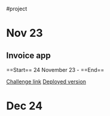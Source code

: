 #project 

# Nov 23
## Invoice app
==Start== 24 November 23 - ==End== 

[Challenge link](https://www.frontendmentor.io/challenges/invoice-app-i7KaLTQjl)
[Deployed version](https://invoice-app-shamim-ahsan.vercel.app/)

# Dec 24
